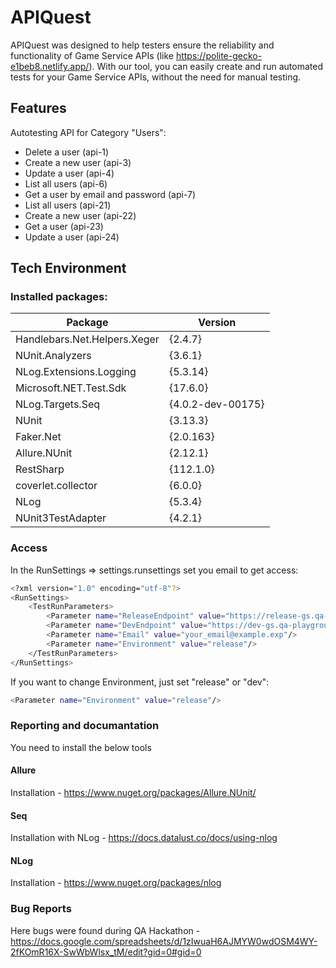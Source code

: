 # APIQuest

APIQuest was designed to help testers ensure the reliability and functionality of Game Service APIs (like https://polite-gecko-e1beb8.netlify.app/). With our tool, you can easily create and run automated tests for your Game Service APIs, without the need for manual testing.

## Features

Autotesting API for Category "Users":
- Delete a user (api-1)
- Create a new user (api-3)
- Update a user (api-4)
- List all users (api-6)
- Get a user by email and password (api-7)
- List all users (api-21)
- Create a new user (api-22)
- Get a user (api-23)
- Update a user (api-24)

## Tech Environment

### Installed packages:
|Package|Version|
|-------|-------|
| Handlebars.Net.Helpers.Xeger | {2.4.7} |
| NUnit.Analyzers | {3.6.1} |
| NLog.Extensions.Logging | {5.3.14} |
| Microsoft.NET.Test.Sdk | {17.6.0} |
| NLog.Targets.Seq | {4.0.2-dev-00175} |
| NUnit | {3.13.3} |
| Faker.Net | {2.0.163} |
| Allure.NUnit | {2.12.1} |
| RestSharp | {112.1.0} |
| coverlet.collector | {6.0.0} |
| NLog | {5.3.4} |
| NUnit3TestAdapter | {4.2.1} |   

### Access

In the RunSettings => settings.runsettings set you email to get access:

```sh
<?xml version="1.0" encoding="utf-8"?>
<RunSettings>
	<TestRunParameters>
		<Parameter name="ReleaseEndpoint" value="https://release-gs.qa-playground.com/api/v1/" />
		<Parameter name="DevEndpoint" value="https://dev-gs.qa-playground.com/api/v1/" />
		<Parameter name="Email" value="your_email@example.exp"/>
		<Parameter name="Environment" value="release"/>
	</TestRunParameters>
</RunSettings>
```

If you want to change Environment, just set "release" or "dev":

```sh
<Parameter name="Environment" value="release"/>
```

### Reporting and documantation

You need to install the below tools

#### Allure

Installation - https://www.nuget.org/packages/Allure.NUnit/

#### Seq

Installation with NLog - https://docs.datalust.co/docs/using-nlog

#### NLog

Installation - https://www.nuget.org/packages/nlog

### Bug Reports

Here bugs were found during QA Hackathon - https://docs.google.com/spreadsheets/d/1zIwuaH6AJMYW0wdOSM4WY-2fKOmR16X-SwWbWlsx_tM/edit?gid=0#gid=0
